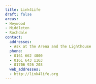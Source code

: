 ```yaml
---
title: Link4Life
draft: false
areas:
- Heywood
- Middleton
- Rochdale
contact: 
  addresses:
  - Ask at the Arena and the Lighthouse
  phone:
  - 0161 662 4000
  - 0161 643 1163
  - 01706 926 203
  web_addresses:
  - http://link4life.org
---
```


